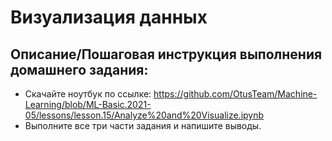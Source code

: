 # Визуализация данных

## Описание/Пошаговая инструкция выполнения домашнего задания:

* Скачайте ноутбук по ссылке:
  https://github.com/OtusTeam/Machine-Learning/blob/ML-Basic.2021-05/lessons/lesson.15/Analyze%20and%20Visualize.ipynb
* Выполните все три части задания и напишите выводы.
